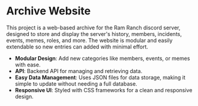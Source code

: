 # Archive Website

This project is a web-based archive for the Ram Ranch discord server, designed to store and display the server's history, members, incidents, events, memes, roles, and more. The website is modular and easily extendable so new entries can added with minimal effort.


- **Modular Design**: Add new categories like members, events, or memes with ease.
- **API**: Backend API for managing and retrieving data.
- **Easy Data Management**: Uses JSON files for data storage, making it simple to update without needing a full database.
- **Responsive UI**: Styled with CSS frameworks for a clean and responsive design.
